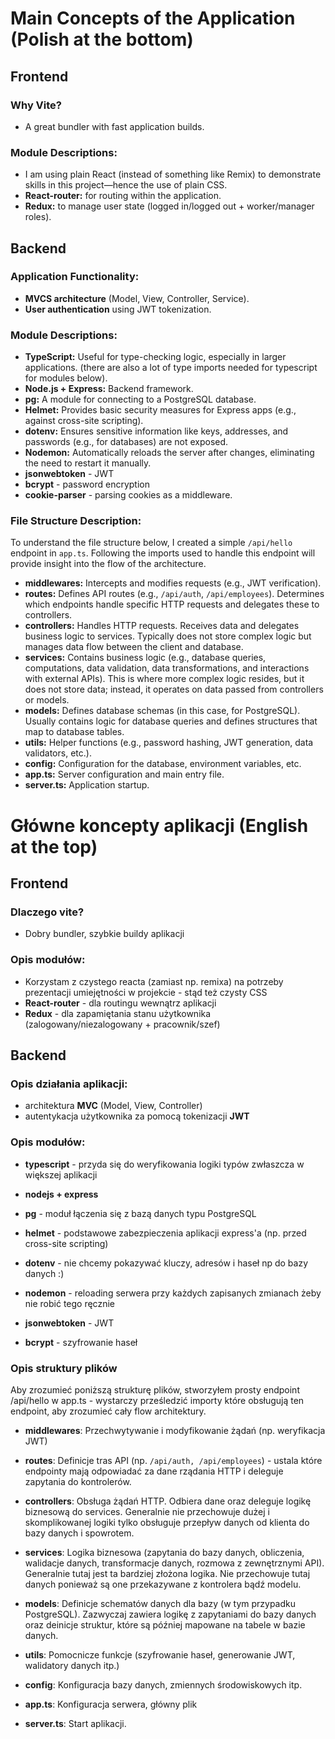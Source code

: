 # Main Concepts of the Application (Polish at the bottom)

## Frontend

### Why Vite?

- A great bundler with fast application builds.

### Module Descriptions:

- I am using plain React (instead of something like Remix) to demonstrate skills in this project—hence the use of plain CSS.
- **React-router:** for routing within the application.
- **Redux:** to manage user state (logged in/logged out + worker/manager roles).

## Backend

### Application Functionality:

- **MVCS architecture** (Model, View, Controller, Service).
- **User authentication** using JWT tokenization.

### Module Descriptions:

- **TypeScript:** Useful for type-checking logic, especially in larger applications. (there are also a lot of type imports needed for typescript for modules below).
- **Node.js + Express:** Backend framework.
- **pg:** A module for connecting to a PostgreSQL database.
- **Helmet:** Provides basic security measures for Express apps (e.g., against cross-site scripting).
- **dotenv:** Ensures sensitive information like keys, addresses, and passwords (e.g., for databases) are not exposed.
- **Nodemon:** Automatically reloads the server after changes, eliminating the need to restart it manually.
- **jsonwebtoken** - JWT
- **bcrypt** - password encryption
- **cookie-parser** - parsing cookies as a middleware.

### File Structure Description:

To understand the file structure below, I created a simple `/api/hello` endpoint in `app.ts`. Following the imports used to handle this endpoint will provide insight into the flow of the architecture.

- **middlewares:** Intercepts and modifies requests (e.g., JWT verification).
- **routes:** Defines API routes (e.g., `/api/auth`, `/api/employees`). Determines which endpoints handle specific HTTP requests and delegates these to controllers.
- **controllers:** Handles HTTP requests. Receives data and delegates business logic to services. Typically does not store complex logic but manages data flow between the client and database.
- **services:** Contains business logic (e.g., database queries, computations, data validation, data transformations, and interactions with external APIs). This is where more complex logic resides, but it does not store data; instead, it operates on data passed from controllers or models.
- **models:** Defines database schemas (in this case, for PostgreSQL). Usually contains logic for database queries and defines structures that map to database tables.
- **utils:** Helper functions (e.g., password hashing, JWT generation, data validators, etc.).
- **config:** Configuration for the database, environment variables, etc.
- **app.ts:** Server configuration and main entry file.
- **server.ts:** Application startup.

# Główne koncepty aplikacji (English at the top)

## Frontend

### Dlaczego vite?

- Dobry bundler, szybkie buildy aplikacji

### Opis modułów:

- Korzystam z czystego reacta (zamiast np. remixa) na potrzeby prezentacji umiejętności w projekcie - stąd też czysty CSS
- **React-router** - dla routingu wewnątrz aplikacji
- **Redux** - dla zapamiętania stanu użytkownika (zalogowany/niezalogowany + pracownik/szef)

## Backend

### Opis działania aplikacji:

- architektura **MVC** (Model, View, Controller)
- autentykacja użytkownika za pomocą tokenizacji **JWT**

### Opis modułów:

- **typescript** - przyda się do weryfikowania logiki typów zwłaszcza w większej aplikacji

- **nodejs + express**

- **pg** - moduł łączenia się z bazą danych typu PostgreSQL

- **helmet** - podstawowe zabezpieczenia aplikacji express'a (np. przed cross-site scripting)

- **dotenv** - nie chcemy pokazywać kluczy, adresów i haseł np do bazy danych :)

- **nodemon** - reloading serwera przy każdych zapisanych zmianach żeby nie robić tego ręcznie

- **jsonwebtoken** - JWT

- **bcrypt** - szyfrowanie haseł

### Opis struktury plików

Aby zrozumieć poniższą strukturę plików, stworzyłem prosty endpoint /api/hello w app.ts - wystarczy prześledzić importy które obsługują ten endpoint, aby zrozumieć cały flow architektury.

- **middlewares**: Przechwytywanie i modyfikowanie żądań (np. weryfikacja JWT)

- **routes**: Definicje tras API (np. `/api/auth, /api/employees`) - ustala które endpointy mają odpowiadać za dane rządania HTTP i deleguje zapytania do kontrolerów.

- **controllers**: Obsługa żądań HTTP. Odbiera dane oraz deleguje logikę biznesową do services. Generalnie nie przechowuje dużej i skomplikowanej logiki tylko obsługuje przepływ danych od klienta do bazy danych i spowrotem.

- **services**: Logika biznesowa (zapytania do bazy danych, obliczenia, walidacje danych, transformacje danych, rozmowa z zewnętrznymi API). Generalnie tutaj jest ta bardziej złożona logika. Nie przechowuje tutaj danych ponieważ są one przekazywane z kontrolera bądź modelu.

- **models**: Definicje schematów danych dla bazy (w tym przypadku PostgreSQL). Zazwyczaj zawiera logikę z zapytaniami do bazy danych oraz deinicje struktur, które są później mapowane na tabele w bazie danych.

- **utils**: Pomocnicze funkcje (szyfrowanie haseł, generowanie JWT, walidatory danych itp.)
- **config**: Konfiguracja bazy danych, zmiennych środowiskowych itp.
- **app.ts**: Konfiguracja serwera, główny plik
- **server.ts**: Start aplikacji.
